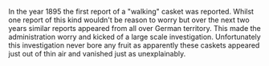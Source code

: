 In the year 1895 the first report of a "walking" casket was reported. Whilst one report of this kind wouldn't be reason to worry but over the next two years similar reports appeared from all over German territory. This made the administration worry and kicked of a large scale investigation. Unfortunately this investigation never bore any fruit as apparently these caskets appeared just out of thin air and vanished just as unexplainably. 

